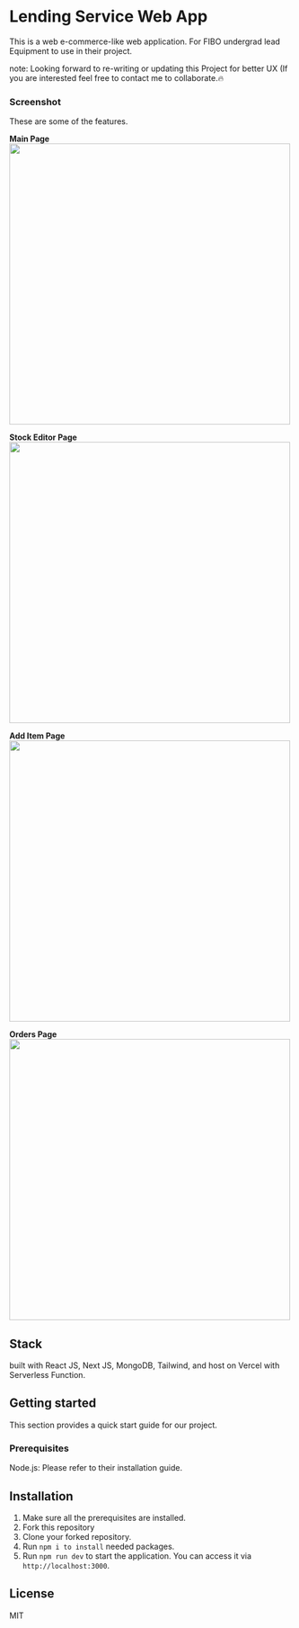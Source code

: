 # Lending Service Web App
This is a web e-commerce-like web application. For FIBO undergrad lead Equipment to use in their project.

note: Looking forward to re-writing or updating this Project for better UX (If you are interested feel free to contact me to collaborate.🔥

### Screenshot

These are some of the features. <br/>

**Main Page** <br/>
<img src="https://i.imgur.com/bQ3vosm.png" width="500">

**Stock Editor Page** <br/>
<img src="https://i.imgur.com/Rzjh6dr.png" width="500">

**Add Item Page** <br/>
<img src="https://i.imgur.com/SBtVw4t.png" width="500">

**Orders Page** <br/>
<img src="https://i.imgur.com/3IHDlhT.png" width="500">

## Stack
built with React JS, Next JS, MongoDB, Tailwind, and host on Vercel with Serverless Function.

## Getting started
This section provides a quick start guide for our project.

### Prerequisites
Node.js: Please refer to their installation guide.

## Installation
1. Make sure all the prerequisites are installed.
2. Fork this repository
3. Clone your forked repository.
4. Run `npm i to install` needed packages.
5. Run `npm run dev` to start the application. You can access it via `http://localhost:3000`.

## License
MIT
